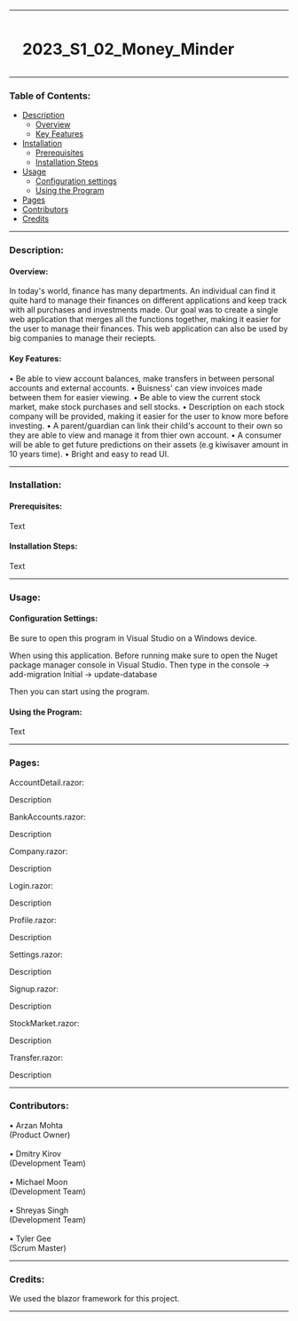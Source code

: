
<hr>

<div id="user-content-toc">
  <ul>
    <summary><h1 style="display: inline-block;">2023_S1_02_Money_Minder</h1></summary>
  </ul>
</div>

<hr>

### Table of Contents:
- [Description](#description)<br>
  - [Overview](#overview)<br>
  - [Key Features](#key-features)<br>
- [Installation](#installation)<br>
  - [Prerequisites](#prerequisites)
  - [Installation Steps](installation-steps)
- [Usage](#usage)<br>
  - [Configuration settings](#configuration-settings)
  - [Using the Program](#using-the-program)
- [Pages](#pages)<br>
- [Contributors](#contributors)<br>
- [Credits](#credits)<br>

<hr>

### Description:

#### Overview:

In today's world, finance has many departments. An individual can find it quite hard to manage their finances on different applications and 
keep track with all purchases and investments made. Our goal was to create a single web application that merges all the functions together, 
making it easier for the user to manage their finances. This web application can also be used by big companies to manage their reciepts.  

#### Key Features:

• Be able to view account balances, make transfers in between personal accounts and external accounts.
• Buisness' can view invoices made between them for easier viewing.
• Be able to view the current stock market, make stock purchases and sell stocks.
• Description on each stock company will be provided, making it easier for the user to know more before investing.
• A parent/guardian can link their child's account to their own so they are able to view and manage it from thier own account.
• A consumer will be able to get future predictions on their assets (e.g kiwisaver amount in 10 years time).
• Bright and easy to read UI.

<hr>

### Installation:

#### Prerequisites:

Text

#### Installation Steps:

Text

<hr>

### Usage:

#### Configuration Settings:

Be sure to open this program in Visual Studio on a Windows device.

When using this application. Before running make sure to open the Nuget package manager console in Visual Studio. 
Then type in the console -> add-migration Initial -> update-database

Then you can start using the program.

#### Using the Program:

Text

<hr>

### Pages:

AccountDetail.razor:

Description

BankAccounts.razor:

Description

Company.razor:

Description

Login.razor:

Description

Profile.razor:

Description

Settings.razor:

Description

Signup.razor:

Description

StockMarket.razor:

Description

Transfer.razor:

Description

<hr>

### Contributors:

• Arzan Mohta<br>(Product Owner)<br><br>
• Dmitry Kirov<br>(Development Team)<br><br>
• Michael Moon<br>(Development Team)<br><br>
• Shreyas Singh<br>(Development Team)<br><br>
• Tyler Gee<br>(Scrum Master)

<hr>

### Credits:

We used the blazor framework for this project.

<hr>
